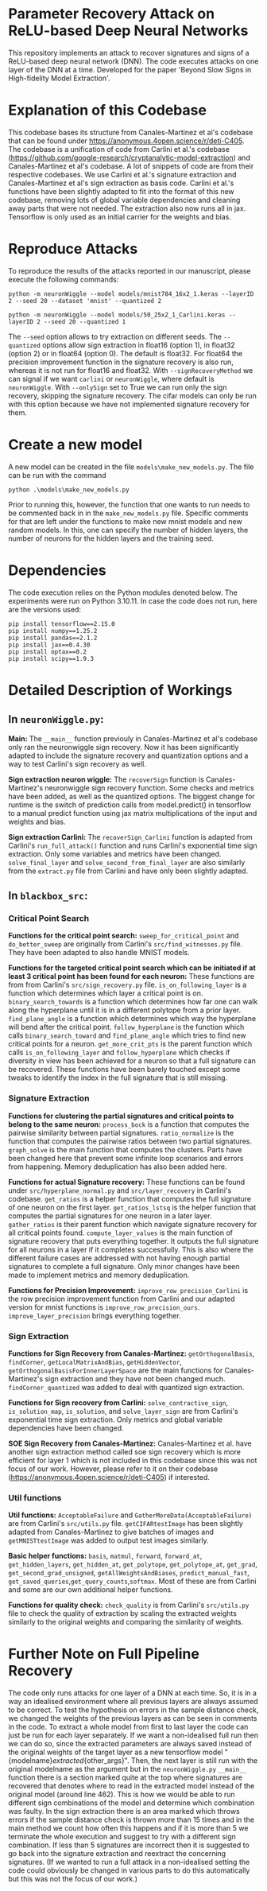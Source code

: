 # Parameter Recovery Attack on ReLU-based Deep Neural Networks

This repository implements an attack to recover signatures and signs of a ReLU-based deep neural network (DNN). The code executes attacks on one layer of the DNN at a time. Developed for the paper 'Beyond Slow Signs in High-fidelity Model Extraction'.

# Explanation of this Codebase

This codebase bases its structure from Canales-Martinez et al's codebase that can be found under https://anonymous.4open.science/r/deti-C405. The codebase is a unification of code from Carlini et al.'s codebase (https://github.com/google-research/cryptanalytic-model-extraction) and Canales-Martinez et al's codebase. A lot of snippets of code are from their respective codebases. We use Carlini et al.'s signature extraction and Canales-Martinez et al's sign extraction as basis code. Carlini et al.'s functions have been slightly adapted to fit into the format of this new codebase, removing lots of global variable dependencies and cleaning away parts that were not needed. The extraction also now runs all in jax. Tensorflow is only used as an initial carrier for the weights and bias.

# Reproduce Attacks

To reproduce the results of the attacks reported in our manuscript, please execute the following commands: 
```
python -m neuronWiggle --model models/mnist784_16x2_1.keras --layerID 2 --seed 20 --dataset 'mnist' --quantized 2
```
```
python -m neuronWiggle --model models/50_25x2_1_Carlini.keras --layerID 2 --seed 20 --quantized 1
```
The `--seed` option allows to try extraction on different seeds. The `--quantized` options allow sign extraction in float16 (option 1), in float32 (option 2) or in float64 (option 0). The default is float32. For float64 the precision improvement function in the signature recovery is also run, whereas it is not run for float16 and float32. With `--signRecoveryMethod` we can signal if we want `carlini` or `neuronWiggle`, where default is `neuronWiggle`. With `--onlySign` set to True we can run only the sign recovery, skipping the signature recovery. The cifar models can only be run with this option because we have not implemented signature recovery for them.

# Create a new model

A new model can be created in the file `models\make_new_models.py`. The file can be run with the command 
```
python .\models\make_new_models.py
```
Prior to running this, however, the function that one wants to run needs to be commented back in in the `make_new_models.py` file. Specific comments for that are left under the functions to make new mnist models and new random models. In this, one can specify the number of hidden layers, the number of neurons for the hidden layers and the training seed.

# Dependencies

The code execution relies on the Python modules denoted below. The experiments were run on Python 3.10.11. In case the code does not run, here are the versions used:

```
pip install tensorflow==2.15.0
pip install numpy==1.25.2
pip install pandas==2.1.2
pip install jax==0.4.30
pip install optax==0.2
pip install scipy==1.9.3
```

# Detailed Description of Workings

## In `neuronWiggle.py`:

**Main:** The `__main__` function previouly in Canales-Martinez et al's codebase only ran the neuronwiggle sign recovery. Now it has been significantly adapted to include the signature recovery and quantization options and a way to test Carlini's sign recovery as well. 

**Sign extraction neuron wiggle:** The `recoverSign` function is Canales-Martinez's neuronwiggle sign recovery function. Some checks and metrics have been added, as well as the quantized options. The biggest change for runtime is the switch of prediction calls from model.predict() in tensorflow to a manual predict function using jax matrix multiplications of the input and weights and bias.

**Sign extraction Carlini:** The `recoverSign_Carlini` function is adapted from Carlini's `run_full_attack()` function and runs Carlini's exponential time sign extraction. Only some variables and metrics have been changed. `solve_final_layer` and `solve_second_from_final_layer` are also similarly from the `extract.py` file from Carlini and have only been slightly adapted. 

## In `blackbox_src`: 

### Critical Point Search

**Functions for the critical point search:** `sweep_for_critical_point` and `do_better_sweep` are originally from Carlini's `src/find_witnesses.py` file. They have been adapted to also handle MNIST models.

**Functions for the targeted critical point search which can be initiated if at least 3 critical point has been found for each neuron:** These functions are from from Carlini's `src/sign_recovery.py` file. `is_on_following_layer` is a function  which determines which layer a critical point is on. `binary_search_towards` is a function which determines how far one can walk along the hyperplane until it is in a different polytope from a prior layer. `find_plane_angle` is a function which determines which way the hyperplane will bend after the critical point. `follow_hyperplane` is the function which calls `binary_search_toward` and `find_plane_angle` which tries to find new critical points for a neuron. `get_more_crit_pts` is the parent function which calls `is_on_following_layer` and `follow_hyperplane` which checks if diversity in view has been achieved for a neuron so that a full signature can be recovered. These functions have been barely touched except some tweaks to identify the index in the full signature that is still missing.

### Signature Extraction

**Functions for clustering the partial signatures and critical points to belong to the same neuron:** `process_bock` is a function that computes the pairwise similarity between partial signatures. `ratio_normalize` is the function that computes the pairwise ratios between two partial signatures. `graph_solve` is the main function that computes the clusters. Parts have been changed here that prevent some infinite loop scenarios and errors from happening. Memory deduplication has also been added here.

**Functions for actual Signature recovery:** These functions can be found under `src/hyperplane_normal.py` and `src/layer_recovery` in Carlini's codebase. `get_ratios` is a helper function that computes the full signature of one neuron on the first layer. `get_ratios_lstsq` is the helper function that computes the partial signatures for one neuron in a later layer. `gather_ratios` is their parent function which navigate signature recovery for all critical points found. `compute_layer_values` is the main function of signature recovery that puts everything together. It outputs the full signature for all neurons in a layer if it completes successfully. This is also where the different failure cases are addressed with not having enough partial signatures to complete a full signature. Only minor changes have been made to implement metrics and memory deduplication.

**Functions for Precision Improvement:** `improve_row_precision_Carlini` is the row precision improvement function from Carlini and our adapted version for mnist functions is `improve_row_precision_ours`. `improve_layer_precision` brings everything together.

### Sign Extraction

**Functions for Sign Recovery from Canales-Martinez:** `getOrthogonalBasis`, `findCorner`, `getLocalMatrixAndBias`, `getHiddenVector`, `getOrthogonalBasisForInnerLayerSpace` are the main functions for Canales-Martinez's sign extraction and they have not been changed much. `findCorner_quantized` was added to deal with quantized sign extraction.

**Functions for Sign recovery from Carlini:** `solve_contractive_sign`, `is_solution_map`, `is_solution`, and `solve_layer_sign` are from Carlini's exponential time sign extraction. Only metrics and global variable dependencies have been changed.

**SOE Sign Recovery from Canales-Martinez:** Canales-Martinez et al. have another sign extraction method called soe sign recovery which is more efficient for layer 1 which is not included in this codebase since this was not focus of our work. However, please refer to it on their codebase (https://anonymous.4open.science/r/deti-C405) if interested.

### Util functions

**Util functions:** `AcceptableFailure` and `GatherMoreData(AcceptableFailure)` are from Carlini's `src/utils.py` file. `getCIFARtestImage` has been slightly adapted from Canales-Martinez to give batches of images and `getMNISTtestImage` was added to output test images similarly.

**Basic helper functions:** `basis`, `matmul`, `forward`, `forward_at`, `get_hidden_layers`, `get_hidden_at`, `get_polytope`, `get_polytope_at`, `get_grad`, `get_second_grad_unsigned`, `getAllWeightsAndBiases`, `predict_manual_fast`, `get_saved_queries`,`get_query_counts`,`softmax`. Most of these are from Carlini and some are our own additional helper functions.

**Functions for quality check:** `check_quality` is from Carlini's `src/utils.py` file to check the quality of extraction by scaling the extracted weights similarly to the original weights and comparing the similarity of weights.

# Further Note on Full Pipeline Recovery

The code only runs attacks for one layer of a DNN at each time. So, it is in a way an idealised environment where all previous layers are always assumed to be correct. To test the hypothesis on errors in the sample distance check, we changed the weights of the previous layers as can be seen in comments in the code. To extract a whole model from first to last layer the code can just be run for each layer separately. If we want a non-idealised full run then we can do so, since the extracted parameters are always saved instead of the original weights of the target layer as a new tensorflow model "{modelname}_extracted_{other_args}". Then, the next layer is still run with the original modelname as the argument but in the `neuronWiggle.py` `__main__` function there is a section marked quite at the top where signatures are recovered that denotes where to read in the extracted model instead of the original model (around line 462). This is how we would be able to run different sign combinations of the model and determine which combination was faulty. In the sign extraction there is an area marked which throws errors if the sample distance check is thrown more than 15 times and in the main method we count how often this happens and if it is more than 5 we terminate the whole execution and suggest to try with a different sign combination. If less than 5 signatures are incorrect then it is suggested to go back into the signature extraction and reextract the concerning signatures. (If we wanted to run a full attack in a non-idealised setting the code could obviously be changed in various parts to do this automatically but this was not the focus of our work.)